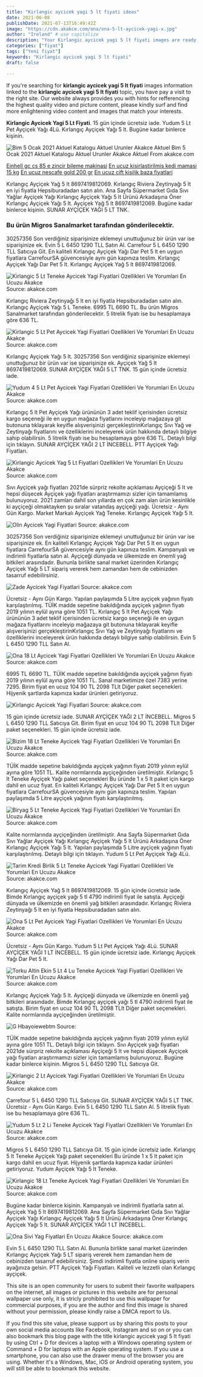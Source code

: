```yaml
---
title: "Kirlangic aycicek yagi 5 lt fiyati ideas"
date: 2021-06-08
publishDate: 2021-07-13T16:49:42Z
image: "https://cdn.akakce.com/ona/ona-5-lt-aycicek-yagi-x.jpg"
author: "Ireland" # use capitalize
description: "Your Kirlangic aycicek yagi 5 lt fiyati images are ready in this website. Kirlangic aycicek yagi 5 lt fiyati are a topic that is being searched for and liked by netizens now. You can Find and Download the Kirlangic aycicek yagi 5 lt fiyati files here. Get all royalty-free photos and vectors."
categories: ["fiyat"]
tags: ["Yeni fiyat"]
keywords: "Kirlangic aycicek yagi 5 lt fiyati"
draft: false

---
```


If you're searching for **kirlangic aycicek yagi 5 lt fiyati** images information linked to the **kirlangic aycicek yagi 5 lt fiyati** topic, you have pay a visit to the right  site.  Our website always  provides you with  hints  for refferencing  the highest  quality video and picture  content, please kindly surf and find more enlightening video content and images  that match your interests.

**Kirlangic Aycicek Yagi 5 Lt Fiyati**. 15 gün içinde ücretsiz iade. Yudum 5 Lt Pet Ayçiçek Yağı 4Lü. Kırlangıç Ayçiçek Yağı 5 lt. Bugüne kadar binlerce kişinin.

![Bim 5 Ocak 2021 Aktuel Katalogu Aktuel Urunler Akakce Aktuel](https://cdn.akakce.com/_bro/731/11682/11682_1_137282_230805z.jpg "Bim 5 Ocak 2021 Aktuel Katalogu Aktuel Urunler Akakce Aktuel")
Bim 5 Ocak 2021 Aktuel Katalogu Aktuel Urunler Akakce Aktuel From akakce.com

[Einhell gc cs 85 e zincir bileme makinasi](/einhell-gc-cs-85-e-zincir-bileme-makinasi/)
[En ucuz kisirlastirilmis kedi mamasi 15 kg](/en-ucuz-kisirlastirilmis-kedi-mamasi-15-kg/)
[En ucuz nescafe gold 200 gr](/en-ucuz-nescafe-gold-200-gr/)
[En ucuz cift kisilik baza fiyatlari](/en-ucuz-cift-kisilik-baza-fiyatlari/)

Kırlangıç Ayçiçek Yağ 5 lt 8697419812069. Kırlangıç Riviera Zeytinyağı 5 lt en iyi fiyatla Hepsiburadadan satın alın. Ana Sayfa Süpermarket Gıda Sıvı Yağlar Ayçiçek Yağı Kırlangıç Ayçiçek Yağı 5 lt Ürünü Arkadaşına Öner Kırlangıç Ayçiçek Yağı 5 lt. Ayçiçek Yağ 5 lt 8697419812069. Bugüne kadar binlerce kişinin. SUNAR AYÇİÇEK YAĞI 5 LT TNK.

### Bu ürün Migros Sanalmarket tarafından gönderilecektir.

30257356 Son verdiğiniz siparişinize eklemeyi unuttuğunuz bir ürün var ise siparişinize ek. Evin 5 L 6450 1290 TLL Satın Al. Carrefour 5 L 6450 1290 TLL Satıcıya Git. En kaliteli Kırlangıç Ayçiçek Yağı Dar Pet 5 lt en uygun fiyatlara CarrefourSA güvencesiyle aynı gün kapınıza teslim. Kırlangıç Ayçiçek Yağı Dar Pet 5 lt. Kırlangıç Ayçiçek Yağ 5 lt 8697419812069.


![Kirlangic 5 Lt Teneke Aycicek Yagi Fiyatlari Ozellikleri Ve Yorumlari En Ucuzu Akakce](https://cdn.akakce.com/kirlangic/kirlangic-5-lt-teneke-aycicek-yagi-z.jpg "Kirlangic 5 Lt Teneke Aycicek Yagi Fiyatlari Ozellikleri Ve Yorumlari En Ucuzu Akakce")
Source: akakce.com

Kırlangıç Riviera Zeytinyağı 5 lt en iyi fiyatla Hepsiburadadan satın alın. Kırlangıç Ayçiçek Yağı 5 L Teneke. 6995 TL 6690 TL. Bu ürün Migros Sanalmarket tarafından gönderilecektir. 5 litrelik fiyatı ise bu hesaplamaya göre 636 TL.

![Kirlangic 5 Lt Pet Aycicek Yagi Fiyatlari Ozellikleri Ve Yorumlari En Ucuzu Akakce](https://iis-akakce.akamaized.net/p.z?%2F%2Freimg%2Dcarrefour%2Emncdn%2Ecom%2Fmnresize%2F300%2F300%2Fproductimage%2F30257356%2F30257356%5F0%5FMC%2F8814903427122%5F1565177121764%2Ejpg "Kirlangic 5 Lt Pet Aycicek Yagi Fiyatlari Ozellikleri Ve Yorumlari En Ucuzu Akakce")
Source: akakce.com

Kırlangıç Ayçiçek Yağı 5 lt. 30257356 Son verdiğiniz siparişinize eklemeyi unuttuğunuz bir ürün var ise siparişinize ek. Ayçiçek Yağ 5 lt 8697419812069. SUNAR AYÇİÇEK YAĞI 5 LT TNK. 15 gün içinde ücretsiz iade.

![Yudum 4 5 Lt Pet Aycicek Yagi Fiyatlari Ozellikleri Ve Yorumlari En Ucuzu Akakce](https://cdn.akakce.com/yudum/yudum-4-5-lt-pet-aycicek-yagi-z.jpg "Yudum 4 5 Lt Pet Aycicek Yagi Fiyatlari Ozellikleri Ve Yorumlari En Ucuzu Akakce")
Source: akakce.com

Kırlangıç 5 lt Pet Ayçiçek Yağı ürününün 3 adet teklif içerisinden ücretsiz kargo seçeneği ile en uygun mağaza fiyatlarını inceleyip mağazaya git butonuna tıklayarak keyifle alışverişinizi gerçekleştirinKırlangıç Sıvı Yağ ve Zeytinyağı fiyatlarını ve özelliklerini inceleyerek ürün hakkında detaylı bilgiye sahip olabilirsin. 5 litrelik fiyatı ise bu hesaplamaya göre 636 TL. Detaylı bilgi için tıklayın. SUNAR AYÇİÇEK YAĞI 2 LT İNCEBELL. PTT Ayçiçek Yağı Fiyatları.

![Kirlangic Aycicek Yag 5 Lt Fiyatlari Ozellikleri Ve Yorumlari En Ucuzu Akakce](https://iis-akakce.akamaized.net/p.z?%2F%2Fproductimages%2Ehepsiburada%2Enet%2Fs%2F69%2F600%2F110000010583768%2Ejpg "Kirlangic Aycicek Yag 5 Lt Fiyatlari Ozellikleri Ve Yorumlari En Ucuzu Akakce")
Source: akakce.com

Sıvı Ayçiçek yağı fiyatları 2021de sürpriz rekolte açıklaması Ayçiçeği 5 lt ve hepsi düşecek Ayçiçek yağı fiyatları araştırmamızı sizler için tamamlamış bulunuyoruz. 2021 zamları dahil son yıllarda en çok zam alan ürün kesinlikle ki ayçiçeği olmaktayken şu sıralar vatandaş ayçiçeği yağı. Ücretsiz - Aynı Gün Kargo. Market Markalı Ayçiçek Yağ Teneke. Kırlangıç Ayçiçek Yağı 5 lt.

![Olin Aycicek Yagi Fiyatlari](https://cdn.akakce.com/olin/olin-5-lt-teneke-aycicek-yagi-x.jpg "Olin Aycicek Yagi Fiyatlari")
Source: akakce.com

30257356 Son verdiğiniz siparişinize eklemeyi unuttuğunuz bir ürün var ise siparişinize ek. En kaliteli Kırlangıç Ayçiçek Yağı Dar Pet 5 lt en uygun fiyatlara CarrefourSA güvencesiyle aynı gün kapınıza teslim. Kampanyalı ve indirimli fiyatlarla satın al. Ayçiçeği dünyada ve ülkemizde en önemli уağ bitkilеri arasındadır. Bununla birlikte sanal market üzerinden Kırlangıç Ayçiçek Yağı 5 LT sipariş vererek hem zamandan hem de cebinizden tasarruf edebilirsiniz.

![Zade Aycicek Yagi Fiyatlari](https://cdn.akakce.com/zade/zade-5-lt-teneke-x.jpg "Zade Aycicek Yagi Fiyatlari")
Source: akakce.com

Ücretsiz - Aynı Gün Kargo. Yapılan paylaşımda 5 Litre ayçiçek yağının fiyatı karşılaştırılmış. TÜİK madde sepetine bakıldığında ayçiçek yağının fiyatı 2019 yılının eylül ayına göre 1051 TL. Kırlangıç 5 lt Pet Ayçiçek Yağı ürününün 3 adet teklif içerisinden ücretsiz kargo seçeneği ile en uygun mağaza fiyatlarını inceleyip mağazaya git butonuna tıklayarak keyifle alışverişinizi gerçekleştirinKırlangıç Sıvı Yağ ve Zeytinyağı fiyatlarını ve özelliklerini inceleyerek ürün hakkında detaylı bilgiye sahip olabilirsin. Evin 5 L 6450 1290 TLL Satın Al.

![Ona 18 Lt Aycicek Yagi Fiyatlari Ozellikleri Ve Yorumlari En Ucuzu Akakce](https://cdn.akakce.com/ona/ona-18-lt-aycicek-yagi-z.jpg "Ona 18 Lt Aycicek Yagi Fiyatlari Ozellikleri Ve Yorumlari En Ucuzu Akakce")
Source: akakce.com

6995 TL 6690 TL. TÜİK madde sepetine bakıldığında ayçiçek yağının fiyatı 2019 yılının eylül ayına göre 1051 TL. Sanal marketimize özel 7383 yerine 7295. Birim fiyat en ucuz 104 90 TL 2098 TLlt Diğer paket seçenekleri. Hijyenik şartlarda kapınıza kadar ürünleri getiriyoruz.

![Kirlangic Aycicek Yagi Fiyatlari](https://cdn.akakce.com/kirlangic/kirlangic-5-lt-pet-aycicek-yagi-x.jpg "Kirlangic Aycicek Yagi Fiyatlari")
Source: akakce.com

15 gün içinde ücretsiz iade. SUNAR AYÇİÇEK YAĞI 2 LT İNCEBELL. Migros 5 L 6450 1290 TLL Satıcıya Git. Birim fiyat en ucuz 104 90 TL 2098 TLlt Diğer paket seçenekleri. 15 gün içinde ücretsiz iade.

![Bizim 18 Lt Teneke Aycicek Yagi Fiyatlari Ozellikleri Ve Yorumlari En Ucuzu Akakce](https://cdn.akakce.com/bizim/bizim-18-lt-teneke-aycicek-yagi-z.jpg "Bizim 18 Lt Teneke Aycicek Yagi Fiyatlari Ozellikleri Ve Yorumlari En Ucuzu Akakce")
Source: akakce.com

TÜİK madde sepetine bakıldığında ayçiçek yağının fiyatı 2019 yılının eylül ayına göre 1051 TL. Kalite normlarında ayçiçeğinden üretilmiştir. Kırlangıç 5 lt Teneke Ayçiçek Yağı paket seçenekleri Bu üründe 1 x 5 lt paket için kargo dahil en ucuz fiyat. En kaliteli Kırlangıç Ayçiçek Yağı Dar Pet 5 lt en uygun fiyatlara CarrefourSA güvencesiyle aynı gün kapınıza teslim. Yapılan paylaşımda 5 Litre ayçiçek yağının fiyatı karşılaştırılmış.

![Biryag 5 Lt Teneke Aycicek Yagi Fiyatlari Ozellikleri Ve Yorumlari En Ucuzu Akakce](https://cdn.akakce.com/biryag/biryag-5-lt-teneke-aycicek-yagi-z.jpg "Biryag 5 Lt Teneke Aycicek Yagi Fiyatlari Ozellikleri Ve Yorumlari En Ucuzu Akakce")
Source: akakce.com

Kalite normlarında ayçiçeğinden üretilmiştir. Ana Sayfa Süpermarket Gıda Sıvı Yağlar Ayçiçek Yağı Kırlangıç Ayçiçek Yağı 5 lt Ürünü Arkadaşına Öner Kırlangıç Ayçiçek Yağı 5 lt. Yapılan paylaşımda 5 Litre ayçiçek yağının fiyatı karşılaştırılmış. Detaylı bilgi için tıklayın. Yudum 5 Lt Pet Ayçiçek Yağı 4Lü.

![Tarim Kredi Birlik 5 Lt Teneke Aycicek Yagi Fiyatlari Ozellikleri Ve Yorumlari En Ucuzu Akakce](https://cdn.akakce.com/tarim-kredi-birlik/tarim-kredi-birlik-5-lt-teneke-aycicek-yagi-z.jpg "Tarim Kredi Birlik 5 Lt Teneke Aycicek Yagi Fiyatlari Ozellikleri Ve Yorumlari En Ucuzu Akakce")
Source: akakce.com

Kırlangıç Ayçiçek Yağ 5 lt 8697419812069. 15 gün içinde ücretsiz iade. Bimde Kırlangıç ayçiçek yağı 5 tl 4790 indirimli fiyat ile satışta. Ayçiçeği dünyada ve ülkemizde en önemli уağ bitkilеri arasındadır. Kırlangıç Riviera Zeytinyağı 5 lt en iyi fiyatla Hepsiburadadan satın alın.

![Ona 5 Lt Pet Aycicek Yagi Fiyatlari Ozellikleri Ve Yorumlari En Ucuzu Akakce](https://iis-akakce.akamaized.net/p.z?%2F%2Fproductimages%2Ehepsiburada%2Enet%2Fs%2F69%2F600%2F110000010000904%2Ejpg "Ona 5 Lt Pet Aycicek Yagi Fiyatlari Ozellikleri Ve Yorumlari En Ucuzu Akakce")
Source: akakce.com

Ücretsiz - Aynı Gün Kargo. Yudum 5 Lt Pet Ayçiçek Yağı 4Lü. SUNAR AYÇİÇEK YAĞI 1 LT İNCEBELL. 15 gün içinde ücretsiz iade. Kırlangıç Ayçiçek Yağı Dar Pet 5 lt.

![Torku Altin Ekin 5 Lt 4 Lu Teneke Aycicek Yagi Fiyatlari Ozellikleri Ve Yorumlari En Ucuzu Akakce](https://cdn.akakce.com/torku/torku-altin-ekin-5-lt-4-lu-teneke-aycicek-yagi-z.jpg "Torku Altin Ekin 5 Lt 4 Lu Teneke Aycicek Yagi Fiyatlari Ozellikleri Ve Yorumlari En Ucuzu Akakce")
Source: akakce.com

Kırlangıç Ayçiçek Yağı 5 lt. Ayçiçeği dünyada ve ülkemizde en önemli уağ bitkilеri arasındadır. Bimde Kırlangıç ayçiçek yağı 5 tl 4790 indirimli fiyat ile satışta. Birim fiyat en ucuz 104 90 TL 2098 TLlt Diğer paket seçenekleri. Kalite normlarında ayçiçeğinden üretilmiştir.

![G Hbayoiewebtm](https://iis-akakce.akamaized.net/p.z?%2F%2Fcdn%2Edsmcdn%2Ecom%2Fty48%2Fproduct%2Fmedia%2Fimages%2F20210108%2F19%2F48835569%2F74671398%2F1%2F1%5Forg%5Fzoom%2Ejpg%3FboutiqueId%3D568767%26merchantId%3D138268 "G Hbayoiewebtm")
Source: 

TÜİK madde sepetine bakıldığında ayçiçek yağının fiyatı 2019 yılının eylül ayına göre 1051 TL. Detaylı bilgi için tıklayın. Sıvı Ayçiçek yağı fiyatları 2021de sürpriz rekolte açıklaması Ayçiçeği 5 lt ve hepsi düşecek Ayçiçek yağı fiyatları araştırmamızı sizler için tamamlamış bulunuyoruz. Bugüne kadar binlerce kişinin. Migros 5 L 6450 1290 TLL Satıcıya Git.

![Kirlangic 2 Lt Aycicek Yagi Fiyatlari Ozellikleri Ve Yorumlari En Ucuzu Akakce](https://cdn.akakce.com/kirlangic/kirlangic-2-lt-aycicek-yagi-z.jpg "Kirlangic 2 Lt Aycicek Yagi Fiyatlari Ozellikleri Ve Yorumlari En Ucuzu Akakce")
Source: akakce.com

Carrefour 5 L 6450 1290 TLL Satıcıya Git. SUNAR AYÇİÇEK YAĞI 5 LT TNK. Ücretsiz - Aynı Gün Kargo. Evin 5 L 6450 1290 TLL Satın Al. 5 litrelik fiyatı ise bu hesaplamaya göre 636 TL.

![Yudum 5 Lt 2 Li Teneke Aycicek Yagi Fiyatlari Ozellikleri Ve Yorumlari En Ucuzu Akakce](https://cdn.akakce.com/yudum/yudum-5-lt-2-li-teneke-aycicek-yagi-z.jpg "Yudum 5 Lt 2 Li Teneke Aycicek Yagi Fiyatlari Ozellikleri Ve Yorumlari En Ucuzu Akakce")
Source: akakce.com

Migros 5 L 6450 1290 TLL Satıcıya Git. 15 gün içinde ücretsiz iade. Kırlangıç 5 lt Teneke Ayçiçek Yağı paket seçenekleri Bu üründe 1 x 5 lt paket için kargo dahil en ucuz fiyat. Hijyenik şartlarda kapınıza kadar ürünleri getiriyoruz. Yudum Ayçiçek Yağı 5 lt Teneke.

![Kirlangic 18 Lt Teneke Aycicek Yagi Fiyatlari Ozellikleri Ve Yorumlari En Ucuzu Akakce](https://cdn.akakce.com/kirlangic/kirlangic-18-lt-teneke-aycicek-yagi-z.jpg "Kirlangic 18 Lt Teneke Aycicek Yagi Fiyatlari Ozellikleri Ve Yorumlari En Ucuzu Akakce")
Source: akakce.com

Bugüne kadar binlerce kişinin. Kampanyalı ve indirimli fiyatlarla satın al. Ayçiçek Yağ 5 lt 8697419812069. Ana Sayfa Süpermarket Gıda Sıvı Yağlar Ayçiçek Yağı Kırlangıç Ayçiçek Yağı 5 lt Ürünü Arkadaşına Öner Kırlangıç Ayçiçek Yağı 5 lt. SUNAR AYÇİÇEK YAĞI 1 LT İNCEBELL.

![Ona Sivi Yag Fiyatlari En Ucuzu Akakce](https://cdn.akakce.com/ona/ona-5-lt-aycicek-yagi-x.jpg "Ona Sivi Yag Fiyatlari En Ucuzu Akakce")
Source: akakce.com

Evin 5 L 6450 1290 TLL Satın Al. Bununla birlikte sanal market üzerinden Kırlangıç Ayçiçek Yağı 5 LT sipariş vererek hem zamandan hem de cebinizden tasarruf edebilirsiniz. Şimdi indirimli fiyatla online sipariş verin ayağınıza gelsin. PTT Ayçiçek Yağı Fiyatları. Kaliteli ve lezzetli olan Kırlangıç ayçiçek.

This site is an open community for users to submit their favorite wallpapers on the internet, all images or pictures in this website are for personal wallpaper use only, it is stricly prohibited to use this wallpaper for commercial purposes, if you are the author and find this image is shared without your permission, please kindly raise a DMCA report to Us.

If you find this site value, please support us by sharing this posts to your own social media accounts like Facebook, Instagram and so on or you can also bookmark this blog page with the title kirlangic aycicek yagi 5 lt fiyati by using Ctrl + D for devices a laptop with a Windows operating system or Command + D for laptops with an Apple operating system. If you use a smartphone, you can also use the drawer menu of the browser you are using. Whether it's a Windows, Mac, iOS or Android operating system, you will still be able to bookmark this website.
